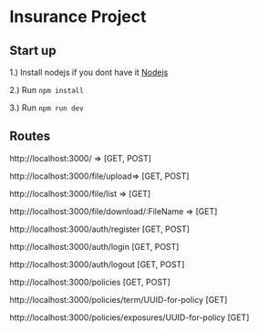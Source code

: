 # Insurance Project


## Start up 

1.) Install nodejs if you dont have it [Nodejs](https://nodejs.org/en/download)

2.) Run `npm install`

3.) Run `npm run dev`


## Routes

http://localhost:3000/ => [GET, POST]

http://localhost:3000/file/upload=> [GET, POST]

http://localhost:3000/file/list => [GET]

http://localhost:3000/file/download/:FileName => [GET]

http://localhost:3000/auth/register  [GET, POST]

http://localhost:3000/auth/login  [GET, POST]

http://localhost:3000/auth/logout [GET, POST]

http://localhost:3000/policies [GET, POST]

http://localhost:3000/policies/term/UUID-for-policy [GET]

http://localhost:3000/policies/exposures/UUID-for-policy [GET]

